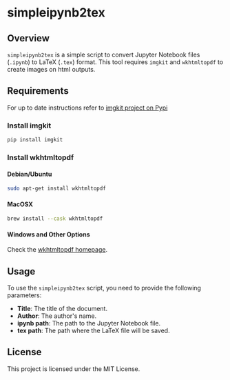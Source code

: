 # simpleipynb2tex

## Overview
`simpleipynb2tex` is a simple script to convert Jupyter Notebook files (`.ipynb`) to LaTeX (`.tex`) format. This tool requires `imgkit` and `wkhtmltopdf` to create images on html outputs.
## Requirements
For up to date instructions refer to [imgkit project on Pypi](https://pypi.org/project/imgkit/)
### Install imgkit
```sh
pip install imgkit
```

### Install wkhtmltopdf

#### Debian/Ubuntu
```sh
sudo apt-get install wkhtmltopdf
```

#### MacOSX
```sh
brew install --cask wkhtmltopdf
```

#### Windows and Other Options
Check the [wkhtmltopdf homepage](https://wkhtmltopdf.org/).

## Usage
To use the `simpleipynb2tex` script, you need to provide the following parameters:
- **Title**: The title of the document.
- **Author**: The author's name.
- **ipynb path**: The path to the Jupyter Notebook file.
- **tex path**: The path where the LaTeX file will be saved.

## License
This project is licensed under the MIT License.